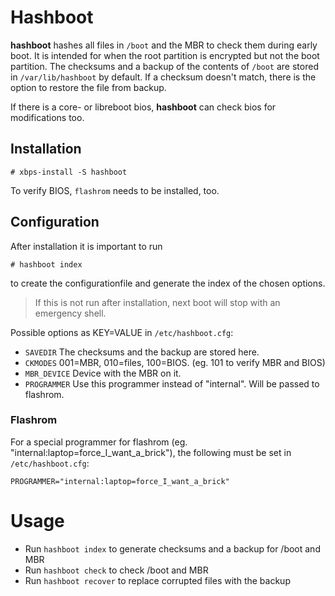 # Hashboot

**hashboot** hashes all files in `/boot` and the MBR to check them during early
boot. It is intended for when the root partition is encrypted but not the boot
partition. The checksums and a backup of the contents of `/boot` are stored in
`/var/lib/hashboot` by default. If a checksum doesn't match, there is the option
to restore the file from backup.

If there is a core- or libreboot bios, **hashboot** can check bios for
modifications too.

## Installation

```
# xbps-install -S hashboot
```

To verify BIOS, `flashrom` needs to be installed, too.

## Configuration

After installation it is important to run

```
# hashboot index
```

to create the configurationfile and generate the index of the chosen options.

> If this is not run after installation, next boot will stop with an emergency
> shell.

Possible options as KEY=VALUE in `/etc/hashboot.cfg`:

- `SAVEDIR` The checksums and the backup are stored here.
- `CKMODES` 001=MBR, 010=files, 100=BIOS. (eg. 101 to verify MBR and BIOS)
- `MBR_DEVICE` Device with the MBR on it.
- `PROGRAMMER` Use this programmer instead of "internal". Will be passed to
   flashrom.

### Flashrom

For a special programmer for flashrom (eg.
"internal:laptop=force_I_want_a_brick"), the following must be set in
`/etc/hashboot.cfg`:

```
PROGRAMMER="internal:laptop=force_I_want_a_brick"
```

# Usage

- Run `hashboot index` to generate checksums and a backup for /boot and MBR
- Run `hashboot check` to check /boot and MBR
- Run `hashboot recover` to replace corrupted files with the backup
